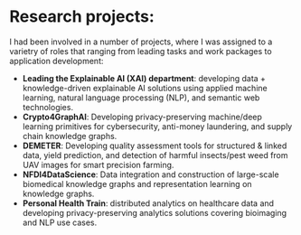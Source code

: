 Research projects:
=================
I had been involved in a number of projects, where I was assigned to a varietry of roles that ranging from leading tasks and work packages to application development:

- **Leading the Explainable AI (XAI) department**: developing data + knowledge-driven explainable AI solutions using applied machine learning, natural language processing (NLP), and semantic web technologies. 
- **Crypto4GraphAI**: Developing privacy-preserving machine/deep learning primitives for cybersecurity, anti-money laundering, and supply chain knowledge graphs.
- **DEMETER**: Developing quality assessment tools for structured & linked data, yield prediction, and detection of harmful insects/pest weed from UAV images for smart precision farming.
- **NFDI4DataScience**: Data integration and construction of large-scale biomedical knowledge graphs and representation learning on knowledge graphs.
- **Personal Health Train**: distributed analytics on healthcare data and developing privacy-preserving analytics solutions covering bioimaging and NLP use cases. 
